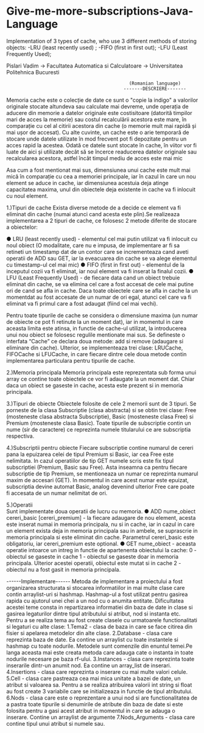 # Give-me-more-subscriptions-Java-Language

Implementation of 3 types of cache, who use 3 different methods of storing objects:
-LRU (least recently used) ;
-FIFO (first in first out);
-LFU (Least Frequently Used);

Pislari Vadim -> Facultatea Automatica si Calculatoare -> Universitatea Politehnica Bucuresti

                                                 (Romanian language)
                                               -------DESCRIERE-------
  Memoria cache este o colecție de date ce sunt o "copie la indigo" a valorilor originale stocate altundeva sau calculate mai devreme, 
unde operația de aducere din memorie a datelor originale este costisitoare (datorită timpilor mari de acces la memorie) sau costul 
recalculării acestora este mare, în comparație cu cel al citirii acestora din cache (o memorie mult mai rapidă și mai ușor de accesat). 
Cu alte cuvinte, un cache este o arie temporară de stocare unde datele utilizate în mod frecvent pot fi depozitate pentru un acces 
rapid la acestea. Odată ce datele sunt stocate în cache, în viitor vor fi luate de aici și utilizate decât să se încerce readucerea 
datelor originale sau recalcularea acestora, astfel încât timpul mediu de acces este mai mic

  Asa cum a fost mentionat mai sus, dimensiunea unui cache este mult mai mică în comparație cu cea a memoriei principale, iar în cazul
în care un nou element se aduce in cache, iar dimensiunea acestuia deja atinge capacitatea maxima, unul din obiectele deja existente
in cache va fi inlocuit cu noul element. 
  
  1.)Tipuri de cache
Exista diverse metode de a decide ce element va fi eliminat din cache (numai atunci cand acesta este plin).Se realizeaza implementarea a
2 tipuri de cache, ce folosesc 2 metode diferite de stocare a obiectelor: 

  ● LRU (least recently used) - elementul cel mai putin utilizat va fi inlocuit cu noul obiect (O modalitate, care nu e impusa, de 
implementare ar fi sa retineti un timestamp dat de un contor care se incrementeaza cand aveti operatii de ADD sau GET, iar la
eveacuarea din cache se va alege elementul cu timestamp-ul cel mai mic)
  ● FIFO (first in first out) - elementul de la inceputul cozii va fi eliminat, iar noul element va fi inserat la finalul cozii. 
  ● LFU (Least Frequently Used) -  de fiecare data cand un obiect trebuie eliminat din cache, se va elimina cel care a fost accesat
de cele mai putine ori de cand se afla in cache. Daca toate obiectele care se afla in cache la un momentdat au fost accesate de
un numar de ori egal, atunci cel care va fi eliminat va fi primul care a fost adaugat (fiind cel mai vechi). 
  
  Pentru toate tipurile de cache se considera o dimensiune maxima (un numar de obiecte ce pot fi retinute la un moment dat), 
iar in momentul in care aceasta limita este atinsa, in functie de cache-ul utilizat, la introducerea unui nou obiect se folosesc 
regulile mentionate mai sus. Se defineste o interfata “Cache” ce declara doua metode: add si remove (adaugare si eliminare din cache).
Ulterior, se implementeaza trei clase: LRUCache, FIFOCache si LFUCache, in care fiecare dintre cele doua metode contin implementarea 
particulara pentru tipurile de cache. 
 
  2.)Memoria principala 
Memoria principala este reprezentata sub forma unui array ce contine toate obiectele ce vor fi adaugate la un moment dat.
Chiar daca un obiect se gaseste in cache, acesta este prezent si in memoria principala. 
 
  3.)Tipuri de obiecte 
Obiectele folosite de cele 2 memorii sunt de 3 tipuri. Se porneste de la clasa Subscriptie (clasa abstracta) si se obtin trei clase: 
Free (mosteneste clasa abstracta Subscriptie), Basic (mosteneste clasa Free) si Premium (mosteneste clasa Basic). Toate tipurile de 
subscriptie contin un nume (sir de caractere) ce reprezinta numele titularului ce are subscriptia respectiva. 
 
  4.)Subscriptii pentru obiecte 
Fiecare subscriptie contine numarul de cereri pana la epuizarea celei de tipul Premium si Basic, iar cea Free este nelimitata. 
In cazul operatiilor de tip GET numele scris este fix tipul subscriptiei (Premium, Basic sau Free). Asta inseamna ca pentru fiecare 
subscriptie de tip Premium, se mentioneaza un numar ce reprezinta numarul maxim de accesari (GET). In momentul in care acest numar
este epuizat, subscriptia devine automat Basic, analog devenind ulterior Free care poate fi accesata de un numar nelimitat de ori. 

  5.)Operatii  
Sunt implementate doua operatii de lucru cu memoria.
● ADD nume_obiect cereri_basic [cereri_premium] - la fiecare adaugare de nou element, acesta este inserat numai in memoria principala,
nu si in cache, iar in cazul in care un element exista deja in memoria principala sau in ambele, se suprascrie in memoria principala si
este eliminat din cache. Parametrul cereri_basic este obligatoriu, iar cereri_premium este optional. 
● GET nume_obiect - aceasta operatie intoarce un intreg in functie de apartenenta obiectului la cache: 0 - obiectul se gaseste in cache 
1 - obiectul se gaseste doar in memoria principala. Ulterior acestei operatii, obiectul este mutat si in cache 2 - obiectul nu a fost
gasit in memoria principala.
 

------Implementare------
    Metoda de implementare a proiectului a fost organizarea structurata  si stocarea informatiilor in mai multe 
clase care contin arraylist-uri si hashmap. Hashmap-ul a fost utilizat pentru gasirea rapida cu ajutorul 
unei chei a un nod cu o anumita entitate. Dificultatea acestei teme consta in repartizarea informatiei
din baza de date in clase si gasirea legaturilor dintre tipul atributului si atribut, nod si instanta etc.
Pentru a se realiza tema au fost create clasele cu urmatoarele functionalitati si legaturi cu alte clase:
    1.Tema2 - clasa de baza in care se face citirea din fisier si apelarea metodelor din alte clase.
    2.Database - clasa care reprezinta baza de date. Ea contine un arraylist cu toate instantele si hashmap
cu toate nodurile. Metodele sunt comenzile din enuntul temei.Pe langa aceasta mai este creata metoda care
adauga cate o instanta in toate nodurile necesare pe baza rf-ului. 
    3.Instances - clasa care reprezinta toate inserarile dintr-un anumit nod. Ea contine un array_list
de inserari.
    4.Insertions - clasa care reprezinta o inserare cu mai multe valori celule.
    5.Cell - clasa care pastreaza cea mai mica unitate a bazei de date, un atribut si valoarea sa. Pentru a 
se realiza atribuirea valorii int string si float au fost create 3 variabile care se initializeaza in 
functie de tipul atributului.
    6.Nods - clasa care este o reprezentare a unui nod si are functionalitatea de a pastra toate tipurile
si denumirile de atribute din baza de date si este folosita pentru a gasi acest atribut in momentul in care
se adauga o inserare. Contine un arraylist de argumente
    7.Nods_Arguments - clasa care contine tipul unui atribut si numele sau.
